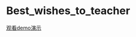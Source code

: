 # Best_wishes_to_teacher

[观看demo演示](http://player.bilibili.com/player.html?aid=207667782&bvid=BV1Vh411W7kT&cid=400898886&page=1)

